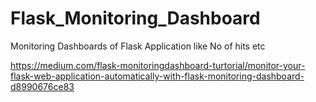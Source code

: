 # Flask_Monitoring_Dashboard
Monitoring Dashboards of Flask Application like No of hits etc

https://medium.com/flask-monitoringdashboard-turtorial/monitor-your-flask-web-application-automatically-with-flask-monitoring-dashboard-d8990676ce83
